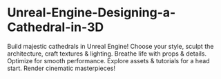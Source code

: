 # Unreal-Engine-Designing-a-Cathedral-in-3D
Build majestic cathedrals in Unreal Engine! Choose your style, sculpt the architecture, craft textures &amp; lighting. Breathe life with props &amp; details. Optimize for smooth performance. Explore assets &amp; tutorials for a head start. Render cinematic masterpieces!
